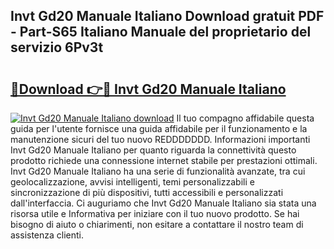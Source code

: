 ## Invt Gd20 Manuale Italiano Download gratuit PDF - Part-S65 Italiano Manuale del proprietario del servizio 6Pv3t

# <h2><a href="http://dfgde6.blite.top/?on=Invt+Gd20+Manuale+Italiano">🔗Download 👉🔴 Invt Gd20 Manuale Italiano</a></h2>

[![Invt Gd20 Manuale Italiano download](https://i.imgur.com/lujVjoI.png)](http://dfgde6.blite.top/?on=Invt+Gd20+Manuale+Italiano)
Il tuo compagno affidabile questa guida per l'utente fornisce una guida affidabile per il funzionamento e la manutenzione sicuri del tuo nuovo REDDDDDDD. Informazioni importanti Invt Gd20 Manuale Italiano per quanto riguarda la connettività questo prodotto richiede una connessione internet stabile per prestazioni ottimali. Invt Gd20 Manuale Italiano ha una serie di funzionalità avanzate, tra cui geolocalizzazione, avvisi intelligenti, temi personalizzabili e sincronizzazione di più dispositivi, tutti accessibili e personalizzati dall'interfaccia. Ci auguriamo che Invt Gd20 Manuale Italiano sia stata una risorsa utile e Informativa per iniziare con il tuo nuovo prodotto. Se hai bisogno di aiuto o chiarimenti, non esitare a contattare il nostro team di assistenza clienti.
